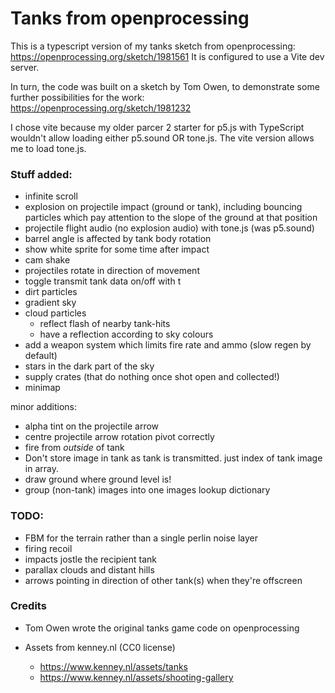 # Tanks from openprocessing

This is a typescript version of my tanks sketch from openprocessing:
https://openprocessing.org/sketch/1981561
It is configured to use a Vite dev server.

In turn, the code was built on a sketch by Tom Owen, to demonstrate some further possibilities for the work:
https://openprocessing.org/sketch/1981232

I chose vite because my older parcer 2 starter for p5.js with TypeScript wouldn't allow loading either p5.sound OR tone.js. The vite version allows me to load tone.js.

### Stuff added:

-   infinite scroll
-   explosion on projectile impact (ground or tank), including bouncing particles which pay attention to the slope of the ground at that position
-   projectile flight audio (no explosion audio) with tone.js (was p5.sound)
-   barrel angle is affected by tank body rotation
-   show white sprite for some time after impact
-   cam shake
-   projectiles rotate in direction of movement
-   toggle transmit tank data on/off with t
-   dirt particles
-   gradient sky
-   cloud particles
    -   reflect flash of nearby tank-hits
    -   have a reflection according to sky colours
-   add a weapon system which limits fire rate and ammo (slow regen by default)
-   stars in the dark part of the sky
-   supply crates (that do nothing once shot open and collected!)
-   minimap

minor additions:

-   alpha tint on the projectile arrow
-   centre projectile arrow rotation pivot correctly
-   fire from _outside_ of tank
-   Don't store image in tank as tank is transmitted. just index of tank image in array.
-   draw ground where ground level is!
-   group (non-tank) images into one images lookup dictionary

### TODO:

-   FBM for the terrain rather than a single perlin noise layer
-   firing recoil
-   impacts jostle the recipient tank
-   parallax clouds and distant hills
-   arrows pointing in direction of other tank(s) when they're offscreen

### Credits

-   Tom Owen wrote the original tanks game code on openprocessing
-   Assets from kenney.nl (CC0 license)

    -   https://www.kenney.nl/assets/tanks
    -   https://www.kenney.nl/assets/shooting-gallery
